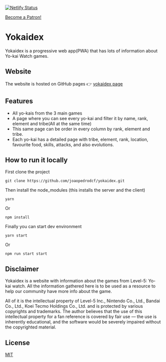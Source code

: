 [![Netlify Status](https://api.netlify.com/api/v1/badges/5bc77de0-4f9f-458c-88d0-51adfbb64fa5/deploy-status)](https://app.netlify.com/sites/yokaidex/deploys)

<a href="https://www.patreon.com/bePatron?u=18891840" data-patreon-widget-type="become-patron-button">Become a Patron!</a>

# Yokaidex

Yokaidex is a progressive web app(PWA) that has lots of information about Yo-kai Watch games.

## Website

The website is hosted on GitHub pages 👉 [yokaidex page](https://yokaidex.netlify.com/)

## Features

- All yo-kais from the 3 main games
- A page where you can see every yo-kai and filter it by name, rank, element and tribe(All at the same time)
- This same page can be order in every column by rank, element and tribe.
- Each yo-kai has a detailed page with tribe, element, rank, location, favourite food, skills, attacks, and also evolutions.

## How to run it locally

First clone the project

```shell
git clone https://github.com/joaopedrodcf/yokaidex.git
```

Then install the node_modules (this installs the server and the client)

```shell
yarn
```

Or

```shell
npm install
```

Finally you can start dev environment

```shell
yarn start
```

Or

```shell
npm run start start
```

## Disclaimer

Yokaidex is a website with information about the games from Level-5: Yo-kai watch. All the information gathered here is to be used as a resource to help our community have more info about the game.

All of it is the intellectual property of  Level-5 Inc., Nintendo Co., Ltd., Bandai Co., Ltd., Koei Tecmo Holdings Co., Ltd. and is protected by various copyrights and trademarks. The author believes that the use of this intellectual property for a fan reference is covered by fair use — the use is inherently educational, and the software would be severely impaired without the copyrighted material.

## License

[MIT](https://github.com/joaopedrodcf/yokaidex/blob/master/LICENSE)
